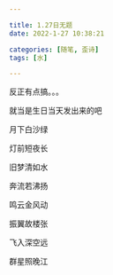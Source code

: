 ```yaml
---

title: 1.27日无题
date: 2022-1-27 10:38:21

categories: [随笔, 歪诗]
tags: [水]

---
```


反正有点搞。。。

<!--more-->

就当是生日当天发出来的吧

月下白沙绿

灯前短夜长

旧梦清如水

奔流若沸扬

鸣云金风动

振翼故楼张

飞入深空远

群星照晚江
